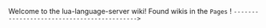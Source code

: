 Welcome to the lua-language-server wiki! Found wikis in the `Pages` ! `------------------------------------------->`